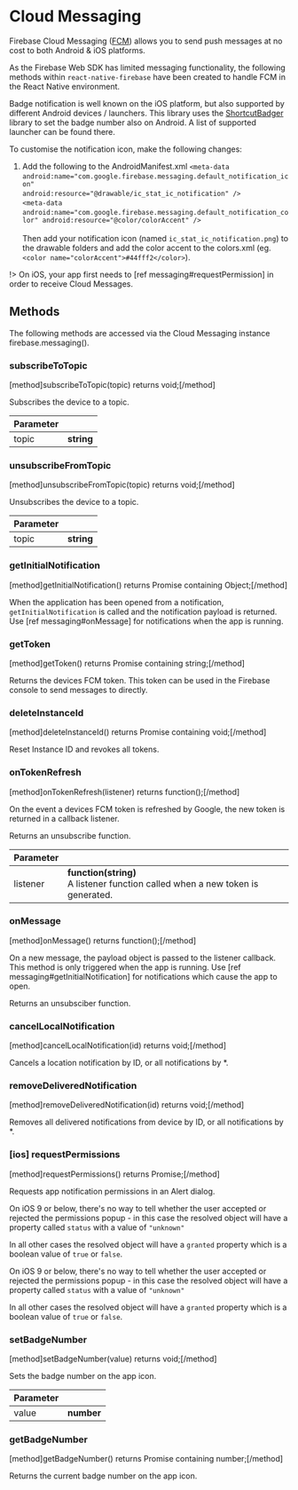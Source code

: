 # Cloud Messaging

Firebase Cloud Messaging ([FCM](https://firebase.google.com/docs/cloud-messaging/)) allows you to send push messages at no cost to both Android & iOS platforms.

As the Firebase Web SDK has limited messaging functionality, the following methods within `react-native-firebase` have been created to handle FCM in the React Native environment.

Badge notification is well known on the iOS platform, but also supported by different Android devices / launchers. This library uses the [ShortcutBadger](https://github.com/leolin310148/ShortcutBadger) library to set the badge number also on Android. A list of supported launcher can be found there.

To customise the notification icon, make the following changes:

1) Add the following to the AndroidManifest.xml
`<meta-data` <br />
   `android:name="com.google.firebase.messaging.default_notification_icon"`<br />
   `android:resource="@drawable/ic_stat_ic_notification" />`<br />
`<meta-data` <br />
    `android:name="com.google.firebase.messaging.default_notification_color"
    android:resource="@color/colorAccent" />` <br />
<br />Then add your notification icon (named `ic_stat_ic_notification.png`) to the drawable folders and add the color accent to the colors.xml (eg. `<color name="colorAccent">#44fff2</color>`).
     

!> On iOS, your app first needs to [ref messaging#requestPermission] in order to receive Cloud Messages.

## Methods

The following methods are accessed via the Cloud Messaging instance firebase.messaging().

### subscribeToTopic
[method]subscribeToTopic(topic) returns void;[/method]

Subscribes the device to a topic.

| Parameter |         |
| --------- | ------- |
| topic   | **string**  |

### unsubscribeFromTopic
[method]unsubscribeFromTopic(topic) returns void;[/method]

Unsubscribes the device to a topic.

| Parameter |         |
| --------- | ------- |
| topic   | **string**  |

### getInitialNotification
[method]getInitialNotification() returns Promise containing Object;[/method]

When the application has been opened from a notification, `getInitialNotification` is called and the notification payload is returned. Use [ref messaging#onMessage] for notifications when the app is running.

### getToken
[method]getToken() returns Promise containing string;[/method]

Returns the devices FCM token. This token can be used in the Firebase console to send messages to directly.

### deleteInstanceId
[method]deleteInstanceId() returns Promise containing void;[/method]

Reset Instance ID and revokes all tokens.

### onTokenRefresh
[method]onTokenRefresh(listener) returns function();[/method]

On the event a devices FCM token is refreshed by Google, the new token is returned in a callback listener.

Returns an unsubscribe function.

| Parameter |         |
| --------- | ------- |
| listener   | **function(string)** <br /> A listener function called when a new token is generated. |

### onMessage
[method]onMessage() returns function();[/method]

On a new message, the payload object is passed to the listener callback. This method is only triggered when the app is running. Use [ref messaging#getInitialNotification] for notifications which cause the app to open.

Returns an unsubsciber function.

### cancelLocalNotification
[method]cancelLocalNotification(id) returns void;[/method]

Cancels a location notification by ID, or all notifications by *.

### removeDeliveredNotification
[method]removeDeliveredNotification(id) returns void;[/method]

Removes all delivered notifications from device by ID, or all notifications by *.

### [ios] requestPermissions
[method]requestPermissions() returns Promise<Object>;[/method]

Requests app notification permissions in an Alert dialog. 

On iOS 9 or below, there's no way to tell whether the user accepted or rejected the permissions popup - in this case the resolved object will have a property called `status` with a value of `"unknown"`

In all other cases the resolved object will have a `granted` property which is a boolean value of `true` or `false`.

On iOS 9 or below, there's no way to tell whether the user accepted or rejected the permissions popup - in this case the resolved object will have a property called `status` with a value of `"unknown"`

In all other cases the resolved object will have a `granted` property which is a boolean value of `true` or `false`.

### setBadgeNumber
[method]setBadgeNumber(value) returns void;[/method]

Sets the badge number on the app icon.

| Parameter |         |
| --------- | ------- |
| value   | **number**  |

### getBadgeNumber
[method]getBadgeNumber() returns Promise containing number;[/method]

Returns the current badge number on the app icon.
